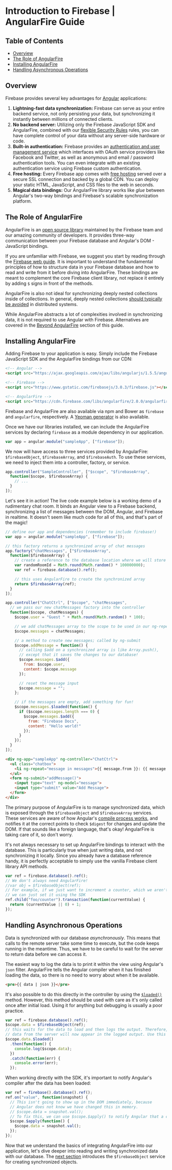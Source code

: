 # Introduction to Firebase | AngularFire Guide

## Table of Contents

* [Overview](#overview)
* [The Role of AngularFire](#the-role-of-angularfire)
* [Installing AngularFire](#installing-angularfire)
* [Handling Asynchronous Operations](#handling-asynchronous-operations)


## Overview

Firebase provides several key advantages for [Angular](https://angular.io/) applications:

1. **Lightning-fast data synchronization:** Firebase can serve as your entire backend service, not
   only persisting your data, but synchronizing it instantly between millions of connected clients.
2. **No backend server:** Utilizing only the Firebase JavaScript SDK and AngularFire, combined with
   our [flexible Security Rules](https://firebase.google.com/docs/database/security/) rules, you can
   have complete control of your data without any server-side hardware or code.
3. **Built-in authentication:** Firebase provides an [authentication and user management
   service](https://firebase.google.com/docs/auth/) which interfaces with OAuth service
   providers like Facebook and Twitter, as well as anonymous and email / password authentication
   tools. You can even integrate with an existing authentication service using Firebase custom
   authentication.
4. **Free hosting:** Every Firebase app comes with [free hosting](https://firebase.google.com/docs/hosting/)
   served over a secure SSL connection and backed by a global CDN. You can deploy your static HTML,
   JavaScript, and CSS files to the web in seconds.
5. **Magical data bindings:** Our AngularFire library works like *glue* between Angular's two-way
   bindings and Firebase's scalable synchronization platform.


## The Role of AngularFire

AngularFire is an [open source library](https://github.com/firebase/angularfire) maintained by the
Firebase team and our amazing community of developers. It provides three-way communication between
your Firebase database and Angular's DOM - JavaScript bindings.

If you are unfamiliar with Firebase, we suggest you start by reading through the [Firebase web
guide](https://firebase.google.com/docs/database/web/start). It is important to understand the
fundamental principles of how to structure data in your Firebase database and how to read and write
from it before diving into AngularFire. These bindings are meant to complement the core Firebase
client library, not replace it entirely by adding `$` signs in front of the methods.

AngularFire is also not ideal for synchronizing deeply nested collections inside of collections. In
general, deeply nested collections [should typically be avoided](https://firebase.google.com/docs/database/web/structure-data)
in distributed systems.

While AngularFire abstracts a lot of complexities involved in synchronizing data, it is not required
to use Angular with Firebase. Alternatives are covered in the [Beyond AngularFire](./beyond-angularfire.md)
section of this guide.


## Installing AngularFire

Adding Firebase to your application is easy. Simply include the Firebase JavaScript SDK and the
AngularFire bindings from our CDN:

```html
<!-- Angular -->
<script src="https://ajax.googleapis.com/ajax/libs/angularjs/1.5.5/angular.min.js"></script>

<!-- Firebase -->
<script src="https://www.gstatic.com/firebasejs/3.0.3/firebase.js"></script>

<!-- AngularFire -->
<script src="https://cdn.firebase.com/libs/angularfire/2.0.0/angularfire.min.js"></script>
```

Firebase and AngularFire are also available via npm and Bower as `firebase` and `angularfire`,
respectively. A [Yeoman generator](https://github.com/firebase/generator-angularfire) is also
available.

Once we have our libraries installed, we can include the AngularFire services by declaring
`firebase` as a module dependency in our application.

```js
var app = angular.module("sampleApp", ["firebase"]);
```

We now will have access to three services provided by AngularFire: `$firebaseObject`,
`$firebaseArray`, and `$firebaseAuth`. To use these services, we need to inject them into a
controller, factory, or service.

```js
app.controller("SampleController", ["$scope", "$firebaseArray",
  function($scope, $firebaseArray) {
    // ...
  }
]);
```

Let's see it in action! The live code example below is a working demo of a rudimentary chat room.
It binds an Angular view to a Firebase backend, synchronizing a list of messages between the DOM,
Angular, and Firebase in realtime. It doesn't seem like much code for all of this, and that's part
of the magic!

```js
// define our app and dependencies (remember to include firebase!)
var app = angular.module("sampleApp", ["firebase"]);

// this factory returns a synchronized array of chat messages
app.factory("chatMessages", ["$firebaseArray",
  function($firebaseArray) {
    // create a reference to the database location where we will store our data
    var randomRoomId = Math.round(Math.random() * 100000000);
    var ref = firebase.database().ref();

    // this uses AngularFire to create the synchronized array
    return $firebaseArray(ref);
  }
]);

app.controller("ChatCtrl", ["$scope", "chatMessages",
  // we pass our new chatMessages factory into the controller
  function($scope, chatMessages) {
    $scope.user = "Guest " + Math.round(Math.random() * 100);

    // we add chatMessages array to the scope to be used in our ng-repeat
    $scope.messages = chatMessages;

    // a method to create new messages; called by ng-submit
    $scope.addMessage = function() {
      // calling $add on a synchronized array is like Array.push(),
      // except that it saves the changes to our database!
      $scope.messages.$add({
        from: $scope.user,
        content: $scope.message
      });

      // reset the message input
      $scope.message = "";
    };

    // if the messages are empty, add something for fun!
    $scope.messages.$loaded(function() {
      if ($scope.messages.length === 0) {
        $scope.messages.$add({
          from: "Firebase Docs",
          content: "Hello world!"
        });
      }
    });
  }
]);
```

```html
<div ng-app="sampleApp" ng-controller="ChatCtrl">
  <ul class="chatbox">
    <li ng-repeat="message in messages">{{ message.from }}: {{ message.content }}</li>
  </ul>
  <form ng-submit="addMessage()">
    <input type="text" ng-model="message">
    <input type="submit" value="Add Message">
  </form>
</div>
```

The primary purpose of AngularFire is to manage synchronized data, which is exposed through the
`$firebaseObject` and `$firebaseArray` services. These services are aware of how Angular's
[compile process works](https://docs.angularjs.org/guide/compiler), and notifies it at the correct
points to check `$digest` for changes and update the DOM. If that sounds like a foreign language,
that's okay! AngularFire is taking care of it, so don't worry.

It's not always necessary to set up AngularFire bindings to interact with the database. This is
particularly true when just writing data, and not synchronizing it locally. Since you already have
a database reference handy, it is perfectly acceptable to simply use the vanilla Firebase client
library API methods.

```js
var ref = firebase.database().ref();
// We don't always need AngularFire!
//var obj = $firebaseObject(ref);
// For example, if we just want to increment a counter, which we aren't displaying locally,
// we can just set it using the SDK
ref.child("foo/counter").transaction(function(currentValue) {
  return (currentValue || 0) + 1;
});
```


## Handling Asynchronous Operations

Data is synchronized with our database *asynchronously*. This means that calls to the remote server
take some time to execute, but the code keeps running in the meantime. Thus, we have to be careful
to wait for the server to return data before we can access it.

The easiest way to log the data is to print it within the view using Angular's `json` filter.
AngularFire tells the Angular compiler when it has finished loading the data, so there is no need to
worry about when it be available.

```html
<pre>{{ data | json }}</pre>
```

It's also possible to do this directly in the controller by using the
[`$loaded()`](/docs/reference.md#loaded) method.
However, this method should be used with care as it's only called once after initial load. Using it
for anything but debugging is usually a poor practice.

```js
var ref = firebase.database().ref();
$scope.data = $firebaseObject(ref);
// this waits for the data to load and then logs the output. Therefore,
// data from the server will now appear in the logged output. Use this with care!
$scope.data.$loaded()
  .then(function() {
    console.log($scope.data);
  })
  .catch(function(err) {
    console.error(err);
  });
```

When working directly with the SDK, it's important to notify Angular's compiler after the data has
been loaded:

```js
var ref = firebase().database().ref();
ref.on("value", function(snapshot) {
  // This isn't going to show up in the DOM immediately, because
  // Angular does not know we have changed this in memory.
  // $scope.data = snapshot.val();
  // To fix this, we can use $scope.$apply() to notify Angular that a change occurred.
  $scope.$apply(function() {
    $scope.data = snapshot.val();
  });
});
```

Now that we understand the basics of integrating AngularFire into our application, let's dive deeper
into reading and writing synchronized data with our database. The
[next section](synchronized-objects.md) introduces the `$firebaseObject` service for creating
synchronized objects.
